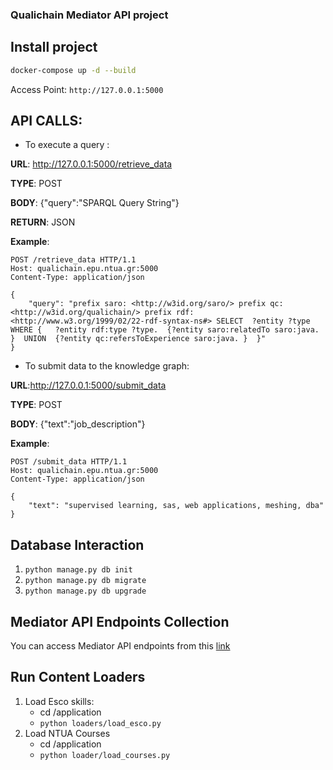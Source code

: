 ### Qualichain Mediator API project

## Install project

```bash
docker-compose up -d --build
```

Access Point: `http://127.0.0.1:5000`

## API CALLS:
*  To execute a query : 
    
**URL**: http://127.0.0.1:5000/retrieve_data

**TYPE**: POST

**BODY**: {"query":"SPARQL Query String"}
 
**RETURN**: JSON

**Example**:

```http request
POST /retrieve_data HTTP/1.1
Host: qualichain.epu.ntua.gr:5000
Content-Type: application/json

{
    "query": "prefix saro: <http://w3id.org/saro/> prefix qc: <http://w3id.org/qualichain/> prefix rdf: <http://www.w3.org/1999/02/22-rdf-syntax-ns#> SELECT  ?entity ?type   WHERE {   ?entity rdf:type ?type.  {?entity saro:relatedTo saro:java. }  UNION  {?entity qc:refersToExperience saro:java. }  }"
}
```

*  To submit data to the knowledge graph:

**URL**:http://127.0.0.1:5000/submit_data

**TYPE**: POST

**BODY**: {"text":"job_description"}

**Example**:

```http request
POST /submit_data HTTP/1.1
Host: qualichain.epu.ntua.gr:5000
Content-Type: application/json

{
	"text": "supervised learning, sas, web applications, meshing, dba"
}

```


## Database Interaction

1. `python manage.py db init`
2. `python manage.py db migrate`
3. `python manage.py db upgrade`

## Mediator API Endpoints Collection

You can access Mediator API endpoints from this [link](https://www.getpostman.com/collections/b1bf94313a901d799181)

## Run Content Loaders
1. Load Esco skills:
    + cd /application
    + `python loaders/load_esco.py`
2. Load NTUA Courses
    + cd /application
    + `python loader/load_courses.py`
